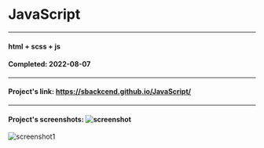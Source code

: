 # JavaScript

---

#### html + scss + js
#### Completed: 2022-08-07

---

#### Project's link: https://sbackcend.github.io/JavaScript/

---

#### Project's screenshots: ![screenshot](https://user-images.githubusercontent.com/107551364/183382938-837a77cc-a812-4e2b-9178-7f1ccb1b868b.png)

![screenshot1](https://user-images.githubusercontent.com/107551364/183383252-667f4f68-f8ba-4ee8-9e26-3afdf2683138.png)






